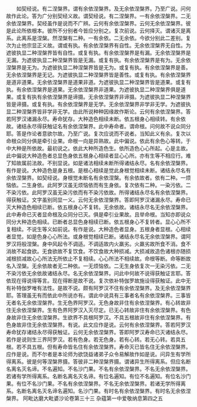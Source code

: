 <!-- { "loadSidebar": true } -->
　　如契经说。有二涅槃界。谓有余依涅槃界。及无余依涅槃界。乃至广说。问何故作此论。答为广分别契经义故。谓契经说。有二涅槃界。一有余依涅槃界。二无余依涅槃界。契经虽作是说而不广辨。云何有余依涅槃界。云何无余依涅槃界。彼是此论所依根本。彼所不分别者今皆应分别之。复次前说。云何择灭。谓诸灭是离系。此离系是涅槃。然涅槃有二种。一有余依。二无余依。今欲分别此二差别。复次为止他宗显正义故。谓或有执。有余依涅槃界有自性。无余依涅槃界无自性。为遮彼执显二种涅槃界皆有自性。或复有执。有余依涅槃界是有漏。无余依涅槃界是无漏。为遮彼执显二种涅槃界皆是无漏。或复有执。有余依涅槃界是有为。无余依涅槃界是无为。为遮彼执显二种涅槃界皆是无为。或复有执。有余依涅槃界是善。无余依涅槃界是无记。为遮彼执显二种涅槃界皆是善性。或复有执。有余依涅槃界是道非道果。无余依涅槃界是道果非道。为遮彼执显二种涅槃界皆是道果。或复有执。有余依涅槃界是道果。无余依涅槃界非道果。为遮彼执显二种涅槃界俱是道果。或复有执有余依涅槃界是谛摄。无余依涅槃界非谛摄。为遮彼执显二种涅槃界皆是谛摄。或复有执。有余依涅槃界是无学。无余依涅槃界非学非无学。为遮彼执显二种涅槃界皆非学非无学。由此所说种种因缘故作斯论。云何有余依涅槃界。答若阿罗汉诸漏永尽。寿命犹存。大种造色相续未断。依五根身心相续转。有余依故。诸结永尽得获触证名有余依涅槃界。此中寿命者。谓命根。问何故不说众同分耶。答是作论者意欲尔故。乃至广说。复次应说而不说者。当知此义有余。复次以命根众同分俱是牵引业果。命根一向是异熟故。此中偏说。依此有余色心等转。于中大种是所依故。最初说之。依此大种所造色生。依所造色心心所起。心是主故。此中偏说大种造色者总显色身依五根身心相续者显心心所。亦有生等不相应行。难了知故属前法故。不别显说。如是诸法相续未断所得诸结永尽。名有余依涅槃界。有作是说。大种造色是身五根。是根心相续是觉此身根觉相续未断。诸结永尽名有余依涅槃界。如契经说。身根觉未断名有余依涅槃。有余依故者。依有二种。一烦恼依。二生身依。此阿罗汉虽无烦恼依而有生身依。复次依有二种。一染污依。二不染污依。此阿罗汉虽无染污依而有不染污依故。所得诸结永尽名有余依涅槃界。得获触证。文字虽别同显一义。云何无余依涅槃界。答即阿罗汉诸漏永尽。寿命已灭大种造色相续已断。依五根身心不复转。无余依故。诸结永尽名无余依涅槃界。此中寿命已灭者显命根及众同分已灭。俱是牵引业果故。且举命根。当知亦即说众同分大种造色相续。已断者总显色身相续已断。依五根身心不复转者。显心心所不复相续。不说生等义如前说。有作是说。大种造色者显身。五根身者显根。心相续者显觉。如是色身心心所法。或身根觉相续已断。诸结永尽名无余依涅槃界。谓阿罗汉将般涅槃。身中风起令不调适。不调适故内火羸劣。火羸劣故所食不消。食不消故不起食欲。无食欲故不复饮食。不饮食故大种损减。大损减故造色诸根亦随损减根损减故心心所法无所依止不复相续。心心所法不相续故。命根等断。命等断故名入涅槃。无余依故者无二种依。一无烦恼依。二无生身依复次一无染污依。二无不染污依无余依故诸结永尽。名无余依涅槃界。问此中何故不说得获触证言耶。答依现在得说得等言。现在得断是故不说。复次依补特伽罗故施设得获触证。此中无有补特伽罗唯有法性。是故不说。颇有阿罗汉不住有余依涅槃界。及无余依涅槃界耶。答理虽无有而依此中所说亦有。谓此中说具有三事者名有余依涅槃界。三事皆无者名无余依涅槃界。生无色界阿罗汉。无色身故非住有余依涅槃界。有心转故非住无余依涅槃界。生有色界阿罗汉入灭尽定。已无心转故非住有余依涅槃界。有色身故非住无余依涅槃界。生欲界不具根阿罗汉。不具五根故非住有余依涅槃界。有色身故非住无余依涅槃界。有说。此文应作是说。云何有余依涅槃界。答若阿罗汉寿命犹存诸结永尽得获触证。云何无余依涅槃界。答即阿罗汉寿命已灭诸结永尽。若作是说则生三界阿罗汉。若有色身。若无色身。若有心转。若无心转。若具五根。若不具五根。但有寿命皆名住有余依涅槃界。寿命灭已皆名住无余依涅槃界。应作是说。而不尔者是本论师为欲饶益诸弟子众令易解故作如是说。问异生有学所得离系。彼是何等涅槃界摄。答彼非二种涅槃界摄。谓诸异生所得离系。但应名断名离名灭名谛。不名遍知。不名沙门果。不名有余依涅槃界。不名无余依涅槃界。若诸有学所得离系。名断名离名灭名谛。有位名遍知。有位不名遍知。有位名沙门果。有位不名沙门果。不名有余依涅槃界。不名无余依涅槃界。若诸无学所得离系。名断名离名灭名谛名遍知。名沙门果。有时名有余依涅槃界。有时名无余依涅槃界。
阿毗达磨大毗婆沙论卷第三十三
杂蕴第一中爱敬纳息第四之五

